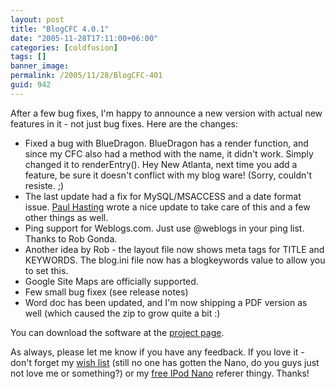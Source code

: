 ```yaml
---
layout: post
title: "BlogCFC 4.0.1"
date: "2005-11-28T17:11:00+06:00"
categories: [coldfusion]
tags: []
banner_image: 
permalink: /2005/11/28/BlogCFC-401
guid: 942
---
```


After a few bug fixes, I'm happy to announce a new version with actual new features in it - not just bug fixes. Here are the changes:

<ul>
<li>Fixed a bug with BlueDragon. BlueDragon has a render function, and since my CFC also had a method with the name, it didn't work. Simply changed it to renderEntry(). Hey New Atlanta, next time you add a feature, be sure it doesn't conflict with my blog ware! (Sorry, couldn't resiste. ;)
<li>The last update had a fix for MySQL/MSACCESS and a date format issue. <a href="http://www.sustainablegis.com/blog/cfg11n/">Paul Hasting</a> wrote a nice update to take care of this and a few other things as well.
<li>Ping support for Weblogs.com. Just use @weblogs in your ping list. Thanks to Rob Gonda.
<li>Another idea by Rob - the layout file now shows meta tags for TITLE and KEYWORDS. The blog.ini file now has a blogkeywords value to allow you to set this.
<li>Google Site Maps are officially supported.
<li>Few small bug fixex (see release notes)
<li>Word doc has been updated, and I'm now shipping a PDF version as well (which caused the zip to grow quite a bit :)
</ul>

You can download the software at the <a href="http://ray.camdenfamily.com/projects/blogcfc">project page</a>.

As always, please let me know if you have any feedback. If you love it - don't forget my <a href="http://www.amazon.com/o/registry/2TCL1D08EZEYE">wish list</a> (still no one has gotten the Nano, do you guys just not love me or something?) or my <a href="http://ipodnanos.freepay.com/?r=22637619">free IPod Nano</a> referer thingy. Thanks!